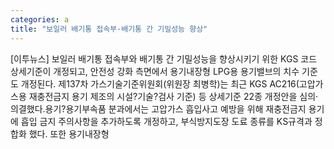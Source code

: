 ```yaml
---
categories: a
title: "보일러 배기통 접속부·배기통 간 기밀성능 향상"
---
```

[이투뉴스] 보일러 배기통 접속부와 배기통 간 기밀성능을 향상시키기 위한 KGS 코드 상세기준이 개정되고, 안전성 강화 측면에서 용기내장형 LPG용 용기밸브의 치수 기준도 개정된다. 제137차 가스기술기준위원회(위원장 최병학)는 최근 KGS AC216(고압가스용 재충전금지 용기 제조의 시설?기술?검사 기준) 등 상세기준 22종 개정안을 심의·의결했다.용기?용기부속품 분과에서는 고압가스 흡입사고 예방을 위해 재충전금지 용기에 흡입 금지 주의사항을 추가하도록 개정하고, 부식방지도장 도료 종류를 KS규격과 정합화 했다. 또한 용기내장형